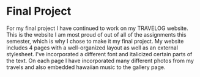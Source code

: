 # Final Project

For my final project I have continued to work on my TRAVELOG website. This is the website I am most proud of out of all of the assignments this semester, which is why I chose to make it my final project. My website includes 4 pages with a well-organized layout as well as an external stylesheet. I've incorporated a different font and italicized certain parts of the text. On each page I have incorporated many different photos from my travels and also embedded hawaiian music to the gallery page. 